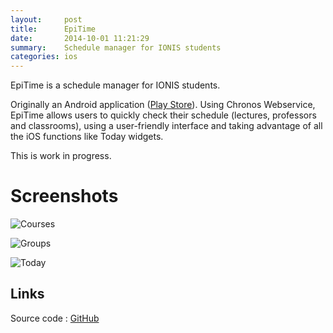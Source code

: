 ```yaml
---
layout:     post
title:      EpiTime
date:       2014-10-01 11:21:29
summary:    Schedule manager for IONIS students
categories: ios
---
```


EpiTime is a schedule manager for IONIS students.

Originally an Android application
([Play Store](https://play.google.com/store/apps/details?id=com.epitime)).
Using Chronos Webservice, EpiTime allows users to quickly check their schedule
(lectures, professors and classrooms), using a user-friendly interface and
taking advantage of all the iOS functions like Today widgets.

This is work in progress.

# Screenshots

![Courses](https://raw.githubusercontent.com/thegameg/EpiTime-iOS/master/doc/courses.png)

![Groups](https://raw.githubusercontent.com/thegameg/EpiTime-iOS/master/doc/groups.png)

![Today](https://raw.githubusercontent.com/thegameg/EpiTime-iOS/master/doc/today.png)

## Links
Source code : [GitHub](https://github.com/thegameg/EpiTime-iOS)
